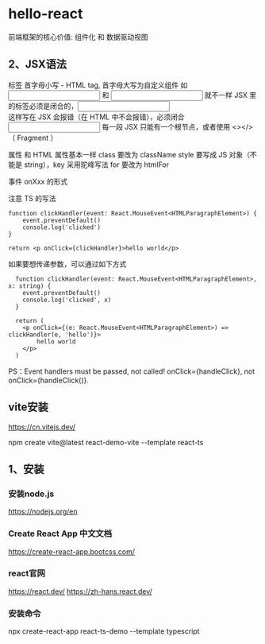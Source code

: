 # hello-react
前端框架的核心价值: 组件化 和 数据驱动视图

## 2、JSX语法
标签
首字母小写 - HTML tag, 首字母大写为自定义组件 如 <input/> 和 <Input/> 就不一样
JSX 里的标签必须是闭合的，<input> <br> 这样写在 JSX 会报错（在 HTML 中不会报错），必须闭合 <input/>
每一段 JSX 只能有一个根节点，或者使用 <></> （ Fragment ）

属性
和 HTML 属性基本一样
class 要改为 className
style 要写成 JS 对象（不能是 string），key 采用驼峰写法
for 要改为 htmlFor

事件
onXxx 的形式

注意 TS 的写法
```
function clickHandler(event: React.MouseEvent<HTMLParagraphElement>) {
    event.preventDefault()
    console.log('clicked')
}

return <p onClick={clickHandler}>hello world</p>
```
如果要想传递参数，可以通过如下方式
```
  function clickHandler(event: React.MouseEvent<HTMLParagraphElement>, x: string) {
    event.preventDefault()
    console.log('clicked', x)
  }

  return (
    <p onClick={(e: React.MouseEvent<HTMLParagraphElement>) => clickHandler(e, 'hello')}>
        hello world
    </p>
  )
 ```
PS：Event handlers must be passed, not called! onClick={handleClick}, not onClick={handleClick()}.

## vite安装
https://cn.vitejs.dev/

npm create vite@latest react-demo-vite --template react-ts

## 1、安装
### 安装node.js
https://nodejs.org/en

### Create React App 中文文档
https://create-react-app.bootcss.com/

### react官网
https://react.dev/
https://zh-hans.react.dev/ 

### 安装命令
npx create-react-app react-ts-demo --template typescript
